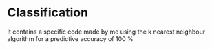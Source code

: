 # Classification
It contains a specific code made by me using the k nearest neighbour algorithm for  a predictive accuracy of 100 %
